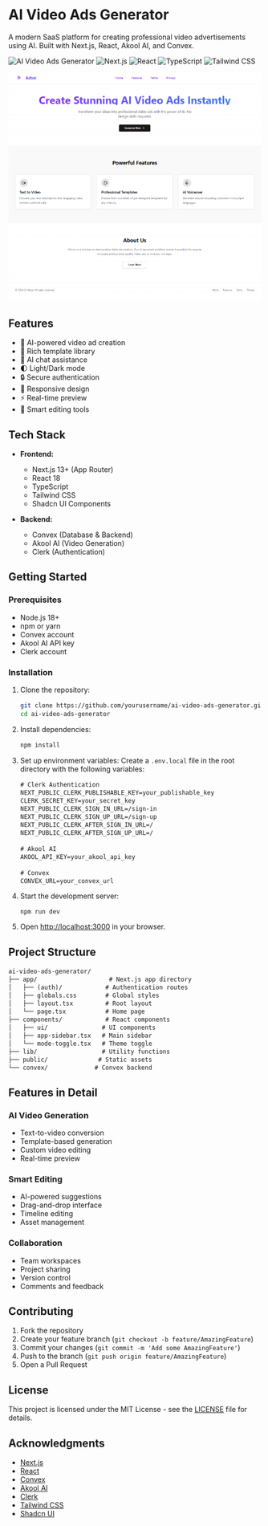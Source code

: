 # AI Video Ads Generator

A modern SaaS platform for creating professional video advertisements using AI. Built with Next.js, React, Akool AI, and Convex.

![AI Video Ads Generator](https://img.shields.io/badge/AI-Video%20Ads%20Generator-blue)
![Next.js](https://img.shields.io/badge/Next.js-13-black)
![React](https://img.shields.io/badge/React-18-blue)
![TypeScript](https://img.shields.io/badge/TypeScript-5-blue)
![Tailwind CSS](https://img.shields.io/badge/Tailwind-CSS-38B2AC)

![App Screenshot](./public/ss.png)

## Features

- 🎥 AI-powered video ad creation
- 🎨 Rich template library
- 💬 AI chat assistance
- 🌓 Light/Dark mode
- 🔒 Secure authentication
- 📱 Responsive design
- ⚡ Real-time preview
- 🎯 Smart editing tools

## Tech Stack

- **Frontend:**
  - Next.js 13+ (App Router)
  - React 18
  - TypeScript
  - Tailwind CSS
  - Shadcn UI Components

- **Backend:**
  - Convex (Database & Backend)
  - Akool AI (Video Generation)
  - Clerk (Authentication)

## Getting Started

### Prerequisites

- Node.js 18+ 
- npm or yarn
- Convex account
- Akool AI API key
- Clerk account

### Installation

1. Clone the repository:
   ```bash
   git clone https://github.com/yourusername/ai-video-ads-generator.git
   cd ai-video-ads-generator
   ```

2. Install dependencies:
   ```bash
   npm install
   ```

3. Set up environment variables:
   Create a `.env.local` file in the root directory with the following variables:
   ```env
   # Clerk Authentication
   NEXT_PUBLIC_CLERK_PUBLISHABLE_KEY=your_publishable_key
   CLERK_SECRET_KEY=your_secret_key
   NEXT_PUBLIC_CLERK_SIGN_IN_URL=/sign-in
   NEXT_PUBLIC_CLERK_SIGN_UP_URL=/sign-up
   NEXT_PUBLIC_CLERK_AFTER_SIGN_IN_URL=/
   NEXT_PUBLIC_CLERK_AFTER_SIGN_UP_URL=/

   # Akool AI
   AKOOL_API_KEY=your_akool_api_key

   # Convex
   CONVEX_URL=your_convex_url
   ```

4. Start the development server:
   ```bash
   npm run dev
   ```

5. Open [http://localhost:3000](http://localhost:3000) in your browser.

## Project Structure

```
ai-video-ads-generator/
├── app/                    # Next.js app directory
│   ├── (auth)/            # Authentication routes
│   ├── globals.css        # Global styles
│   ├── layout.tsx         # Root layout
│   └── page.tsx           # Home page
├── components/            # React components
│   ├── ui/               # UI components
│   ├── app-sidebar.tsx   # Main sidebar
│   └── mode-toggle.tsx   # Theme toggle
├── lib/                  # Utility functions
├── public/              # Static assets
└── convex/             # Convex backend
```

## Features in Detail

### AI Video Generation
- Text-to-video conversion
- Template-based generation
- Custom video editing
- Real-time preview

### Smart Editing
- AI-powered suggestions
- Drag-and-drop interface
- Timeline editing
- Asset management

### Collaboration
- Team workspaces
- Project sharing
- Version control
- Comments and feedback

## Contributing

1. Fork the repository
2. Create your feature branch (`git checkout -b feature/AmazingFeature`)
3. Commit your changes (`git commit -m 'Add some AmazingFeature'`)
4. Push to the branch (`git push origin feature/AmazingFeature`)
5. Open a Pull Request

## License

This project is licensed under the MIT License - see the [LICENSE](LICENSE) file for details.

## Acknowledgments

- [Next.js](https://nextjs.org/)
- [React](https://reactjs.org/)
- [Convex](https://www.convex.dev/)
- [Akool AI](https://akool.com/)
- [Clerk](https://clerk.com/)
- [Tailwind CSS](https://tailwindcss.com/)
- [Shadcn UI](https://ui.shadcn.com/)
